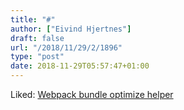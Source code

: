 ```yaml
---
title: "#"
author: ["Eivind Hjertnes"]
draft: false
url: "/2018/11/29/2/1896"
type: "post"
date: 2018-11-29T05:57:47+01:00
---
```


Liked: [Webpack bundle optimize
helper](https://webpack.jakoblind.no/optimize/)
